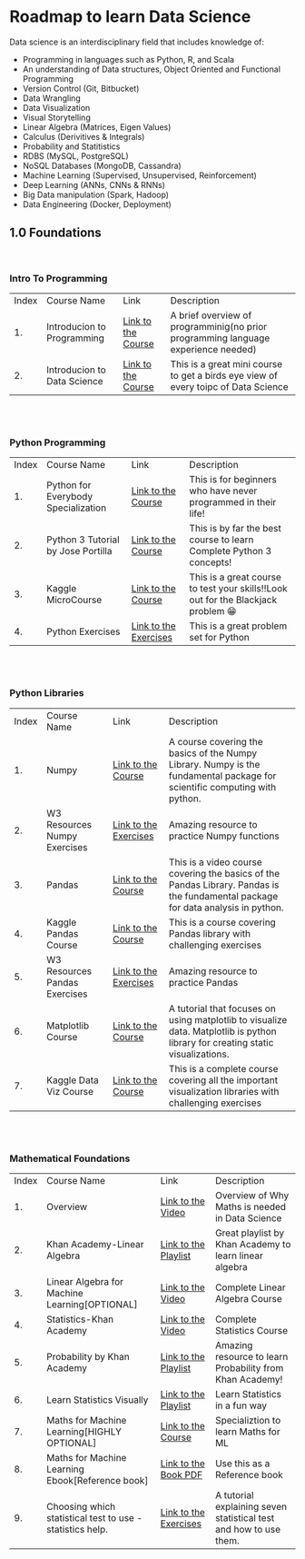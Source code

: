 # Roadmap to learn Data Science

Data science is an interdisciplinary field that includes knowledge of: 

- Programming in languages such as Python, R, and Scala
- An understanding of Data structures, Object Oriented and Functional Programming
- Version Control (Git, Bitbucket) 
- Data Wrangling
- Data Visualization
- Visual Storytelling
- Linear Algebra (Matrices, Eigen Values) 
- Calculus (Derivitives & Integrals) 
- Probability and Statitistics
- RDBS (MySQL, PostgreSQL)
- NoSQL Databases (MongoDB, Cassandra)
- Machine Learning (Supervised, Unsupervised, Reinforcement) 
- Deep Learning (ANNs, CNNs & RNNs)
- Big Data manipulation (Spark, Hadoop)
- Data Engineering (Docker, Deployment)

## 1.0 Foundations

<br>

### Intro To Programming

<table>
  <tr>
    <td>Index</td>
    <td>Course Name</td>
    <td>Link</td>
    <td>Description</td>
  </tr>
  <tr>
    <td>1.</td>
    <td>Introducion to Programming</td>
    <td><a href="https://www.youtube.com/watch?v=zOjov-2OZ0E">Link to the Course</a></td>
    <td>A brief overview of programminig(no prior programming language experience needed)</td>
  </tr>
  <tr>
    <td>2.</td>
    <td>Introducion to Data Science</td>
    <td><a href="https://www.youtube.com/watch?v=N6BghzuFLIg">Link to the Course</a></td>
    <td>This is a great mini course to get a birds eye view of every toipc of Data Science</td>
  </tr>
</table>
<br><br>

### Python Programming

<table>
  <tr>
    <td>Index</td>
    <td>Course Name</td>
    <td>Link</td>
    <td>Description</td>
  </tr>
  <tr>
    <td>1.</td>
    <td>Python for Everybody Specialization</td>
    <td><a href="https://www.coursera.org/specializations/python?">Link to the Course</a></td>
    <td>This is for beginners who have never programmed in their life!</td>
  </tr>
  <td>2.</td>
    <td>Python 3 Tutorial by Jose Portilla</td>
    <td><a href="https://www.udemy.com/course/complete-python-bootcamp/">Link to the Course</a></td>
    <td>This is by far the best course to learn Complete Python 3 concepts!</td></tr>
    <tr>
  <td>3.</td>
    <td>Kaggle MicroCourse</td>
    <td><a href="https://www.kaggle.com/learn/python">Link to the Course</a></td>
    <td>This is a great course to test your skills!!Look out for the Blackjack problem 😁</td>
  </tr>
  <td>4.</td>
    <td>Python Exercises</td>
    <td><a href="https://www.w3resource.com/python-exercises/">Link to the Exercises</a></td>
    <td>This is a great problem set for Python</td>
  </tr>
</table>
<br><br>

### Python Libraries

<table>
    <tr>
    <td>Index</td>
    <td>Course Name</td>
    <td>Link</td>
    <td>Description</td>
  </tr>
  <tr>
  <tr>
    <td>1.</td>
    <td>Numpy</td>
    <td><a href="https://www.youtube.com/watch?v=QUT1VHiLmmI&ab_channel=freeCodeCamp.org">Link to the Course</a></td>
    <td>A course covering the basics of the Numpy Library.  Numpy is the fundamental package for scientific computing with python.</td>
  </tr>
  <tr>
    <td>2.</td>
    <td>W3 Resources Numpy Exercises</td>
    <td><a href="https://www.w3resource.com/python-exercises/numpy/index.php">Link to the Exercises</a></td>
    <td>Amazing resource to practice Numpy functions</td>
  </tr>
  <tr>
    <td>3.</td>
    <td>Pandas</td>
    <td><a href="https://www.youtube.com/watch?v=vmEHCJofslg&ab_channel=KeithGalli">Link to the Course</a></td>
    <td>This is a video course covering the basics of the Pandas Library.  Pandas is the fundamental package for data analysis in python.</td>
  </tr>
  <tr>
    <td>4.</td>
    <td>Kaggle Pandas Course</td>
    <td><a href="https://www.kaggle.com/learn/pandas">Link to the Course</a></td>
    <td>This is a course covering Pandas library with challenging exercises</td>
  </tr>

   <tr>
    <td>5.</td>
    <td>W3 Resources Pandas Exercises</td>
    <td><a href="https://www.w3resource.com/python-exercises/pandas/index.php">Link to the Exercises</a></td>
    <td>Amazing resource to practice Pandas</td>
  </tr>

   <tr>
    <td>6.</td>
    <td>Matplotlib Course</td>
    <td><a href="https://www.youtube.com/watch?v=0P7QnIQDBJY&ab_channel=KeithGalli">Link to the Course</a></td>
    <td>A tutorial that focuses on using matplotlib to visualize data. Matplotlib is python library for creating static visualizations. </td>
  </tr>

  <tr>
    <td>7.</td>
    <td>Kaggle Data Viz Course</td>
    <td><a href="https://www.kaggle.com/learn/data-visualization">Link to the Course</a></td>
    <td>This is a complete course covering all the important visualization libraries with challenging exercises</td>
  </tr>

</table>
<br><br>

### Mathematical Foundations

<table>
  <tr>
    <td>Index</td>
    <td>Course Name</td>
    <td>Link</td>
    <td>Description</td>
  </tr>
  <tr>
    <td>1.</td>
    <td>Overview</td>
    <td><a href="https://www.youtube.com/watch?v=zSwM5uVeylU">Link to the Video</a></td>
    <td>Overview of Why Maths is needed in Data Science</td>
    </tr>
    <tr>
    <td>2.</td>
    <td>Khan Academy-Linear Algebra</td>
    <td><a href="https://www.youtube.com/playlist?list=PLFD0EB975BA0CC1E0">Link to the Playlist</a></td>
    <td>Great playlist by Khan Academy to learn linear algebra</td>
    </tr>
    <tr>
    <td>3.</td>
    <td>Linear Algebra for Machine Learning[OPTIONAL]</td>
    <td><a href="https://www.youtube.com/watch?v=tVQZvJwi-ec">Link to the Video</a></td>
    <td>Complete Linear Algebra Course</td>
    </tr>
    <tr>
    <td>4.</td>
    <td>Statistics-Khan Academy</td>
    <td><a href="https://www.youtube.com/playlist?list=PL1328115D3D8A2566">Link to the Video</a></td>
    <td>Complete Statistics Course</td>
    </tr>
  <tr>
    <td>5.</td>
    <td>Probability by Khan Academy</td>
    <td><a href="https://www.youtube.com/playlist?list=PLC58778F28211FA19">Link to the Playlist</a></td>
    <td>Amazing resource to learn Probability from Khan Academy!</td>
    </tr>
  <tr>
    <td>6.</td>
    <td>Learn Statistics Visually </td>
    <td><a href="https://www.youtube.com/playlist?list=PLblh5JKOoLUIcdlgu78MnlATeyx4cEVeR">Link to the Playlist</a></td>
    <td>Learn Statistics in a fun way</td>
    </tr>
    <tr>
    <td>7.</td>
    <td>Maths for Machine Learning[HIGHLY OPTIONAL]</td>
    <td><a href="https://www.coursera.org/search?query=math%20for%20machine%20learning&">Link to the Course</a></td>
    <td>Specializtion to learn Maths for ML</td>
    </tr>
     <tr>
    <td>8.</td>
    <td>Maths for Machine Learning Ebook[Reference book]</td>
    <td><a href="https://mml-book.github.io/book/mml-book.pdf">Link to the Book PDF</a></td>
    <td>Use this as a Reference book</td>
    </tr>
    <td>9.</td>
    <td>Choosing which statistical test to use - statistics help.</td>
    <td><a href="https://www.youtube.com/watch?v=rulIUAN0U3w">Link to the Exercises</a></td>
    <td>A tutorial explaining seven statistical test and how to use them.</td>
  </tr>
</table>
<br><br>
